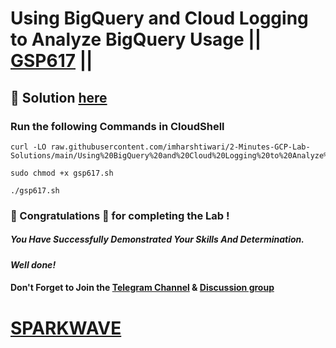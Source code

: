 # Using BigQuery and Cloud Logging to Analyze BigQuery Usage || [GSP617](https://www.cloudskillsboost.google/focuses/6100?parent=catalog) ||

## 🔑 Solution [here]()

### Run the following Commands in CloudShell

```
curl -LO raw.githubusercontent.com/imharshtiwari/2-Minutes-GCP-Lab-Solutions/main/Using%20BigQuery%20and%20Cloud%20Logging%20to%20Analyze%20BigQuery%20Usage/gsp617.sh

sudo chmod +x gsp617.sh

./gsp617.sh
```

### 🐼 Congratulations 🎉 for completing the Lab !

##### *You Have Successfully Demonstrated Your Skills And Determination.*

#### *Well done!*

#### Don't Forget to Join the [Telegram Channel](https://t.me/sparkwave.01) & [Discussion group](https://t.me/sparkwave.01chats)

# [SPARKWAVE](https://www.youtube.com/@sparkwave.01)
